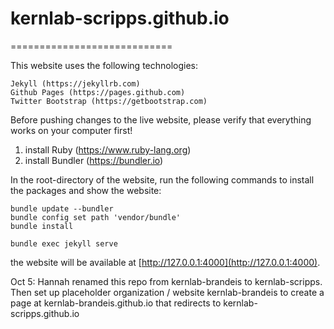 # kernlab-scripps.github.io
============================

This website uses the following technologies:

    Jekyll (https://jekyllrb.com)
    Github Pages (https://pages.github.com)
    Twitter Bootstrap (https://getbootstrap.com)

Before pushing changes to the live website, please verify that everything works on your computer first!

1. install Ruby (https://www.ruby-lang.org)
2. install Bundler (https://bundler.io)

In the root-directory of the website, run the following commands to install the packages and show
the website:

    bundle update --bundler
    bundle config set path 'vendor/bundle'
    bundle install

    bundle exec jekyll serve

the website will be available at [http://127.0.0.1:4000](http://127.0.0.1:4000).

Oct 5: Hannah renamed this repo from kernlab-brandeis to kernlab-scripps. Then set up placeholder organization / website kernlab-brandeis to create a page at kernlab-brandeis.github.io that redirects to kernlab-scripps.github.io

